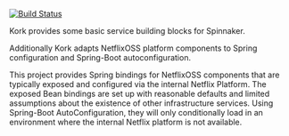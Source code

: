 [![Build Status](https://api.travis-ci.org/spinnaker/kork.svg?branch=master)](https://travis-ci.org/spinnaker/kork)

Kork provides some basic service building blocks for Spinnaker.

Additionally Kork adapts NetflixOSS platform components to Spring configuration and Spring-Boot autoconfiguration.

This project provides Spring bindings for NetflixOSS components that are typically exposed and configured via the internal Netflix Platform. The exposed Bean bindings are set up with reasonable defaults and limited assumptions about the existence of other infrastructure services. Using Spring-Boot AutoConfiguration, they will only conditionally load in an environment where the internal Netflix platform is not available.

